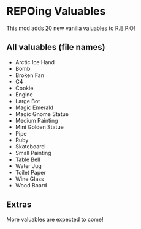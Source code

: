# REPOing Valuables
This mod adds 20 new vanilla valuables to R.E.P.O!

## All valuables (file names)

- Arctic Ice Hand
- Bomb
- Broken Fan
- C4
- Cookie
- Engine
- Large Bot
- Magic Emerald
- Magic Gnome Statue
- Medium Painting
- Mini Golden Statue
- Pipe
- Ruby
- Skateboard
- Small Painting
- Table Bell
- Water Jug
- Toilet Paper
- Wine Glass
- Wood Board

## Extras

More valuables are expected to come!